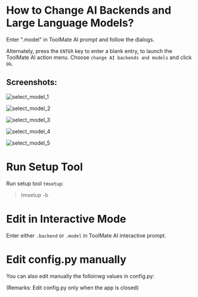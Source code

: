# How to Change AI Backends and Large Language Models?

Enter ".model" in ToolMate AI prompt and follow the dialogs.

Alternately, press the `ENTER` key to enter a blank entry, to launch the ToolMate AI action menu.  Choose `change AI backends and models` and click `Ok`.

## Screenshots:

![select_model_1](https://github.com/eliranwong/toolmate/assets/25262722/179cd040-b7c4-4592-b2b4-f152a9ec1772)

![select_model_2](https://github.com/eliranwong/toolmate/assets/25262722/ff3f4b94-97e0-48f7-9e0d-49cf195321e8)

![select_model_3](https://github.com/eliranwong/toolmate/assets/25262722/ad79f5c1-5bd8-480c-9428-5d1e704ee153)

![select_model_4](https://github.com/eliranwong/toolmate/assets/25262722/0183c0ec-9c2c-484c-a2bf-4132fdbd343a)

![select_model_5](https://github.com/eliranwong/toolmate/assets/25262722/b88f3950-a898-4fbf-8691-c4789caeb441)

# Run Setup Tool

Run setup tool `tmsetup`:

> tmsetup -b

# Edit in Interactive Mode

Enter either `.backend` or `.model` in ToolMate AI interactive prompt.

# Edit config.py manually

You can also edit manually the folloinwg values in config.py:

(Remarks: Edit config.py only when the app is closed)